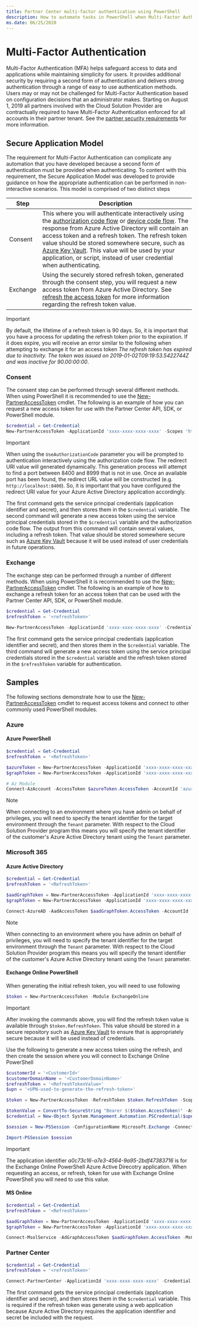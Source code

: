 ```yaml
---
title: Partner Center multi-factor authentication using PowerShell 
description: How to automate tasks in PowerShell when Multi-Factor Authentication is enforced.
ms.date: 06/25/2020
---
```


# Multi-Factor Authentication

Multi-Factor Authentication (MFA) helps safeguard access to data and applications while maintaining simplicity for users. It provides additional security by requiring a second form of authentication and delivers strong authentication through a range of easy to use authentication methods. Users may or may not be challenged for Multi-Factor Authentication based on configuration decisions that an administrator makes. Starting on August 1, 2019 all partners involved with the Cloud Solution Provider are contractually required to have Multi-Factor Authentication enforced for all accounts in their partner tenant. See the [partner security requirements](/partner-center/partner-security-requirements) for more information.

## Secure Application Model

The requirement for Multi-Factor Authentication can complicate any automation that you have developed because a second form of authentication must be provided when authenticating. To content with this requirement, the Secure Application Model was developed to provide guidance on how the appropriate authentication can be performed in non-interactive scenarios. This model is comprised of two distinct steps

| Step | Description |
| ---- | ----------- |
| Consent  | This where you will authenticate interactively using the [authorization code flow](/azure/active-directory/develop/v2-oauth2-auth-code-flow) or [device code flow](/azure/active-directory/develop/v2-oauth2-device-code). The response from Azure Active Directory will contain an access token and a refresh token. The refresh token value should be stored somewhere secure, such as [Azure Key Vault](/azure/key-vault/key-vault-whatis). This value will be used by your application, or script, instead of user credential when authenticating.  |
| Exchange | Using the securely stored refresh token, generated through the consent step, you will request a new access token from Azure Active Directory. See [refresh the access token](/azure/active-directory/develop/v2-oauth2-auth-code-flow#refresh-the-access-token) for more information regarding the refresh token value. |

> [!IMPORTANT]
> By default, the lifetime of a refresh token is 90 days. So, it is important that you have a process for updating the refresh token prior to the expiration. If it does expire, you will receive an error similar to the following when attempting to exchange it for an access token *The refresh token has expired due to inactivity. The token was issued on 2019-01-02T09:19:53.5422744Z and was inactive for 90.00:00:00*.

### Consent

The consent step can be performed through several different methods. When using PowerShell it is recommended to use the [New-PartnerAccessToken](/powershell/module/partnercenter/new-partneraccesstoken) cmdlet. The following is an example of how you can request a new access token for use with the Partner Center API, SDK, or PowerShell module.

```powershell
$credential = Get-Credential
New-PartnerAccessToken -ApplicationId 'xxxx-xxxx-xxxx-xxxx' -Scopes 'https://api.partnercenter.microsoft.com/user_impersonation' -ServicePrincipal -Credential $credential -Tenant 'yyyy-yyyy-yyyy-yyyy' -UseAuthorizationCode
```

> [!IMPORTANT]
> When using the `UseAuthorizationCode` parameter you will be prompted to authentication interactively using the authorization code flow. The redirect URI value will generated dynamically. This generation process will attempt to find a port between 8400 and 8999 that is not in use. Once an available port has been found, the redirect URL value will be constructed (e.g. `http://localhost:8400`). So, it is important that you have configured the redirect URI value for your Azure Active Directory application accordingly.

The first command gets the service principal credentials (application identifier and secret), and then stores them in the `$credential` variable. The second command will generate a new access token using the service principal credentials stored in the `$credential` variable and the authorization code flow. The output from this command will contain several values, including a refresh token. That value should be stored somewhere secure such as [Azure Key Vault](/azure/key-vault/key-vault-whatis) because it will be used instead of user credentials in future operations.

### Exchange

The exchange step can be performed through a number of different methods. When using PowerShell it is recommended to use the [New-PartnerAccessToken](/powershell/module/partnercenter/new-partneraccesstoken) cmdlet. The following is an example of how to exchange a refresh token for an access token that can be used with the Partner Center API, SDK, or PowerShell module.

```powershell
$credential = Get-Credential
$refreshToken = '<refreshToken>'

New-PartnerAccessToken -ApplicationId 'xxxx-xxxx-xxxx-xxxx' -Credential $credential -RefreshToken $refreshToken -Scopes 'https://api.partnercenter.microsoft.com/user_impersonation' -ServicePrincipal -Tenant 'yyyy-yyyy-yyyy-yyyy'
```

The first command gets the service principal credentials (application identifier and secret), and then stores them in the `$credential` variable. The third command will generate a new access token using the service principal credentials stored in the `$credential` variable and the refresh token stored in the `$refreshToken` variable for authentication.

## Samples

The following sections demonstrate how to use the [New-PartnerAccessToken](/powershell/module/partnercenter/new-partneraccesstoken) cmdlet to request access tokens and connect to other commonly used PowerShell modules.

### Azure

#### Azure PowerShell

```powershell
$credential = Get-Credential
$refreshToken = '<RefreshToken>'

$azureToken = New-PartnerAccessToken -ApplicationId 'xxxx-xxxx-xxxx-xxxx' -Credential $credential -RefreshToken $refreshToken -Scopes 'https://management.azure.com//user_impersonation' -ServicePrincipal -Tenant 'yyyy-yyyy-yyyy-yyyy'
$graphToken = New-PartnerAccessToken -ApplicationId 'xxxx-xxxx-xxxx-xxxx' -Credential $credential -RefreshToken $refreshToken -Scopes 'https://graph.windows.net/.default' -ServicePrincipal -Tenant 'yyyy-yyyy-yyyy-yyyy'

# Az Module
Connect-AzAccount -AccessToken $azureToken.AccessToken -AccountId 'azureuser@contoso.com' -GraphAccessToken $graphToken.AccessToken -TenantId 'xxxx-xxxx-xxxx-xxxx'
```

> [!NOTE]
> When connecting to an environment where you have admin on behalf of privileges, you will need to specify the tenant identifier for the target environment through the `Tenant` parameter. With respect to the Cloud Solution Provider program this means you will specify the tenant identifier of the customer's Azure Active Directory tenant using the `Tenant` parameter.

### Microsoft 365

#### Azure Active Directory

```powershell
$credential = Get-Credential
$refreshToken = '<RefreshToken>'

$aadGraphToken = New-PartnerAccessToken -ApplicationId 'xxxx-xxxx-xxxx-xxxx' -Credential $credential -RefreshToken $refreshToken -Scopes 'https://graph.windows.net/.default' -ServicePrincipal -Tenant 'yyyy-yyyy-yyyy-yyyy'
$graphToken = New-PartnerAccessToken -ApplicationId 'xxxx-xxxx-xxxx-xxxx' -Credential $credential -RefreshToken $refreshToken -Scopes 'https://graph.microsoft.com/.default' -ServicePrincipal -Tenant 'yyyy-yyyy-yyyy-yyyy'

Connect-AzureAD -AadAccessToken $aadGraphToken.AccessToken -AccountId 'azureuser@contoso.com' -MsAccessToken $graphToken.AccessToken
```

> [!NOTE]
> When connecting to an environment where you have admin on behalf of privileges, you will need to specify the tenant identifier for the target environment through the `Tenant` parameter. With respect to the Cloud Solution Provider program this means you will specify the tenant identifier of the customer's Azure Active Directory tenant using the `Tenant` parameter.

#### Exchange Online PowerShell

When generating the initial refresh token, you will need to use following

```powershell
$token = New-PartnerAccessToken -Module ExchangeOnline
``` 

> [!IMPORTANT]
> After invoking the commands above, you will find the refresh token value is available through `$token.RefreshToken`. This value should be stored in a secure repository such as [Azure Key Vault](https://azure.microsoft.com/services/key-vault/) to ensure that is appropriately secure because it will be used instead of credentials.

Use the following to generate a new access token using the refresh, and then create the session where you will connect to Exchange Online PowerShell

```powershell
$customerId = '<CustomerId>'
$customerDomainName = '<CustomerDomainName>'
$refreshToken = '<RefreshTokenValue>'
$upn = '<UPN-used-to-generate-the-refresh-token>'

$token = New-PartnerAccessToken -RefreshToken $token.RefreshToken -Scopes 'https://outlook.office365.com/.default' -Tenant $customerId -ApplicationId 'a0c73c16-a7e3-4564-9a95-2bdf47383716'

$tokenValue = ConvertTo-SecureString "Bearer $($token.AccessToken)" -AsPlainText -Force
$credential = New-Object System.Management.Automation.PSCredential($upn, $tokenValue)

$session = New-PSSession -ConfigurationName Microsoft.Exchange -ConnectionUri "https://outlook.office365.com/powershell-liveid?DelegatedOrg=$($customerDomainName)&BasicAuthToOAuthConversion=true" -Credential $credential -Authentication Basic -AllowRedirection

Import-PSSession $session
```

> [!IMPORTANT]
> The application identifier *a0c73c16-a7e3-4564-9a95-2bdf47383716* is for the Exchange Online PowerShell Azure Active Direcotry application. When requesting an access, or refresh, token for use with Exchange Online PowerShell you will need to use this value. 

#### MS Online

```powershell
$credential = Get-Credential
$refreshToken = '<RefreshToken>'

$aadGraphToken = New-PartnerAccessToken -ApplicationId 'xxxx-xxxx-xxxx-xxxx' -Credential $credential -RefreshToken $refreshToken -Scopes 'https://graph.windows.net/.default' -ServicePrincipal -Tenant 'yyyy-yyyy-yyyy-yyyy'
$graphToken = New-PartnerAccessToken -ApplicationId 'xxxx-xxxx-xxxx-xxxx' -Credential $credential -RefreshToken $refreshToken -Scopes 'https://graph.microsoft.com/.default' -ServicePrincipal -Tenant 'yyyy-yyyy-yyyy-yyyy'

Connect-MsolService -AdGraphAccessToken $aadGraphToken.AccessToken -MsGraphAccessToken $graphToken.AccessToken
```

### Partner Center

```powershell
$credential = Get-Credential
$refreshToken = '<refreshToken>'

Connect-PartnerCenter -ApplicationId 'xxxx-xxxx-xxxx-xxxx' -Credential $credential -RefreshToken $refreshToken
```

The first command gets the service principal credentials (application identifier and secret), and then stores them in the `$credential` variable. This is required if the refresh token was generate using a web application because Azure Active Directory requires the application identifier and secret be included with the request.
